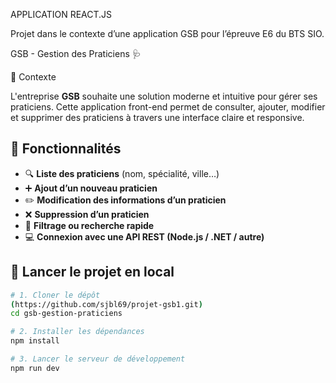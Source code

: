 APPLICATION REACT.JS 

Projet dans le contexte d’une application GSB pour l’épreuve E6 du BTS SIO.

GSB - Gestion des Praticiens 🩺

📌 Contexte

L'entreprise **GSB** souhaite une solution moderne et intuitive pour gérer ses praticiens. Cette application front-end permet de consulter, ajouter, modifier et supprimer des praticiens à travers une interface claire et responsive.


## 🚀 Fonctionnalités

- 🔍 **Liste des praticiens** (nom, spécialité, ville…)
- ➕ **Ajout d’un nouveau praticien**
- ✏️ **Modification des informations d’un praticien**
- ❌ **Suppression d’un praticien**
- 🔄 **Filtrage ou recherche rapide**
- 💻 **Connexion avec une API REST (Node.js / .NET / autre)**


## 🏁 Lancer le projet en local

```bash
# 1. Cloner le dépôt
(https://github.com/sjbl69/projet-gsb1.git)
cd gsb-gestion-praticiens

# 2. Installer les dépendances
npm install

# 3. Lancer le serveur de développement
npm run dev
